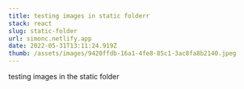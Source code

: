 ```yaml
---
title: testing images in static folderr
stack: react
slug: static-folder
url: simonc.netlify.app
date: 2022-05-31T13:11:24.919Z
thumb: /assets/images/9420ffdb-16a1-4fe8-85c1-3ac8fa8b2140.jpeg
---
```

testing images in the static folder